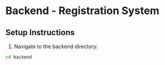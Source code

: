 # Backend - Registration System

## Setup Instructions

1. Navigate to the backend directory:
```bash
cd backend
